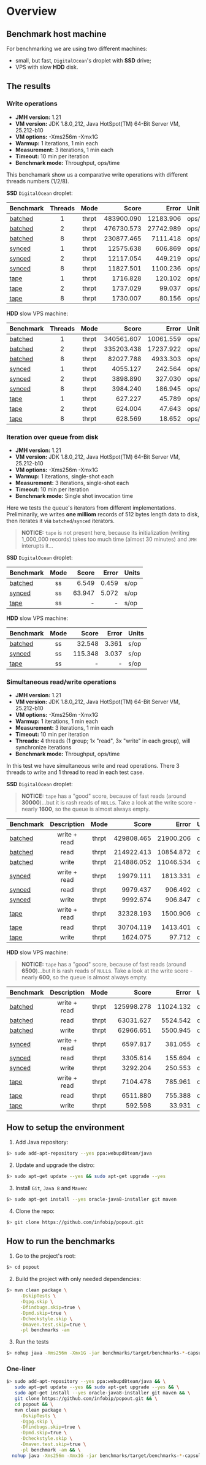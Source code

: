 # Overview

## Benchmark host machine

For benchmarking we are using two different machines:

- small, but fast, `DigitalOcean`'s droplet with **SSD** drive;
- VPS with slow **HDD** disk.

## The results

### Write operations

- **JMH version:** 1.21
- **VM version:** JDK 1.8.0_212, Java HotSpot(TM) 64-Bit Server VM, 25.212-b10
- **VM options:** -Xms256m -Xmx1G
- **Warmup:** 1 iterations, 1 min each
- **Measurement:** 3 iterations, 1 min each
- **Timeout:** 10 min per iteration
- **Benchmark mode:** Throughput, ops/time

This benchamark show us a comparative write operations with different threads numbers (1/2/8).

**SSD** `DigitalOcean` droplet:

| Benchmark                                                                                | Threads | Mode  | Score       |      Error | Units |
|:-----------------------------------------------------------------------------------------|:-------:|:-----:|------------:|-----------:|:------|
| [batched](./src/main/java/org/infobip/lib/popout/benchmarks/BatchedWriteBenchmarks.java) |    1    | thrpt |  483900.090 |  12183.906 | ops/s |
| [batched](./src/main/java/org/infobip/lib/popout/benchmarks/BatchedWriteBenchmarks.java) |    2    | thrpt |  476730.573 |  27742.989 | ops/s |
| [batched](./src/main/java/org/infobip/lib/popout/benchmarks/BatchedWriteBenchmarks.java) |    8    | thrpt |  230877.465 |   7111.418 | ops/s |
| [synced](./src/main/java/org/infobip/lib/popout/benchmarks/SyncedWriteBenchmarks.java)   |    1    | thrpt |   12575.638 |    606.869 | ops/s |
| [synced](./src/main/java/org/infobip/lib/popout/benchmarks/SyncedWriteBenchmarks.java)   |    2    | thrpt |   12117.054 |    449.219 | ops/s |
| [synced](./src/main/java/org/infobip/lib/popout/benchmarks/SyncedWriteBenchmarks.java)   |    8    | thrpt |   11827.501 |   1100.236 | ops/s |
| [tape](./src/main/java/org/infobip/lib/popout/benchmarks/TapeWriteBenchmarks2.java)      |    1    | thrpt |    1716.828 |    120.102 | ops/s |
| [tape](./src/main/java/org/infobip/lib/popout/benchmarks/TapeWriteBenchmarks2.java)      |    2    | thrpt |    1737.029 |     99.037 | ops/s |
| [tape](./src/main/java/org/infobip/lib/popout/benchmarks/TapeWriteBenchmarks2.java)      |    8    | thrpt |    1730.007 |     80.156 | ops/s |

**HDD** slow VPS machine:

| Benchmark                                                                                | Threads | Mode  | Score      | Error     | Units |
|:-----------------------------------------------------------------------------------------|:-------:|:-----:|-----------:|----------:|:------|
| [batched](./src/main/java/org/infobip/lib/popout/benchmarks/BatchedWriteBenchmarks.java) |    1    | thrpt | 340561.607 | 10061.559 | ops/s |
| [batched](./src/main/java/org/infobip/lib/popout/benchmarks/BatchedWriteBenchmarks.java) |    2    | thrpt | 335203.438 | 17237.922 | ops/s |
| [batched](./src/main/java/org/infobip/lib/popout/benchmarks/BatchedWriteBenchmarks.java) |    8    | thrpt |  82027.788 |  4933.303 | ops/s |
| [synced](./src/main/java/org/infobip/lib/popout/benchmarks/SyncedWriteBenchmarks.java)   |    1    | thrpt |   4055.127 |   242.564 | ops/s |
| [synced](./src/main/java/org/infobip/lib/popout/benchmarks/SyncedWriteBenchmarks.java)   |    2    | thrpt |   3898.890 |   327.030 | ops/s |
| [synced](./src/main/java/org/infobip/lib/popout/benchmarks/SyncedWriteBenchmarks.java)   |    8    | thrpt |   3984.240 |   186.945 | ops/s |
| [tape](./src/main/java/org/infobip/lib/popout/benchmarks/TapeWriteBenchmarks2.java)      |    1    | thrpt |    627.227 |    45.789 | ops/s |
| [tape](./src/main/java/org/infobip/lib/popout/benchmarks/TapeWriteBenchmarks2.java)      |    2    | thrpt |    624.004 |    47.643 | ops/s |
| [tape](./src/main/java/org/infobip/lib/popout/benchmarks/TapeWriteBenchmarks2.java)      |    8    | thrpt |    628.569 |    18.652 | ops/s |

### Iteration over queue from disk

- **JMH version:** 1.21
- **VM version:** JDK 1.8.0_212, Java HotSpot(TM) 64-Bit Server VM, 25.212-b10
- **VM options:** -Xms256m -Xmx1G
- **Warmup:** 1 iterations, single-shot each
- **Measurement:** 3 iterations, single-shot each
- **Timeout:** 10 min per iteration
- **Benchmark mode:** Single shot invocation time

Here we tests the queue's iterators from different implementations. Preliminarily, we writes **one milliom** records of 512 bytes length data to disk, then iterates it via `batched`/`synced` iterators.

> **NOTICE:** `tape` is not present here, because its initialization (writing 1_000_000 records) takes too much time (almost 30 minutes) and `JMH` interupts it...

**SSD** `DigitalOcean` droplet:

| Benchmark                                                                                   | Mode | Score  | Error | Units |
|:--------------------------------------------------------------------------------------------|:----:|-------:|------:|:------|
| [batched](./src/main/java/org/infobip/lib/popout/benchmarks/BatchedIteratorBenchmarks.java) |  ss  |  6.549 | 0.459 |  s/op |
| [synced](./src/main/java/org/infobip/lib/popout/benchmarks/SyncedIteratorBenchmarks.java)   |  ss  | 63.947 | 5.072 |  s/op |
| [tape](./src/main/java/org/infobip/lib/popout/benchmarks/TapeIteratorBenchmarks.java)       |  ss  |    -    |    -   |  s/op |

**HDD** slow VPS machine:

| Benchmark                                                                                   | Mode | Score   | Error  | Units |
|:--------------------------------------------------------------------------------------------|:----:|--------:|-------:|:------|
| [batched](./src/main/java/org/infobip/lib/popout/benchmarks/BatchedIteratorBenchmarks.java) |  ss  |  32.548 |  3.361 |  s/op |
| [synced](./src/main/java/org/infobip/lib/popout/benchmarks/SyncedIteratorBenchmarks.java)   |  ss  | 115.348 |  3.037 |  s/op |
| [tape](./src/main/java/org/infobip/lib/popout/benchmarks/TapeIteratorBenchmarks.java)       |  ss  |    -    |    -   |  s/op |

### Simultaneous read/write operations

- **JMH version:** 1.21
- **VM version:** JDK 1.8.0_212, Java HotSpot(TM) 64-Bit Server VM, 25.212-b10
- **VM options:** -Xms256m -Xmx1G
- **Warmup:** 1 iterations, 1 min each
- **Measurement:** 3 iterations, 1 min each
- **Timeout:** 10 min per iteration
- **Threads:** 4 threads (1 group; 1x "read", 3x "write" in each group), will synchronize iterations
- **Benchmark mode:** Throughput, ops/time

In this test we have simultaneous write and read operations. There 3 threads to write and 1 thread to read in each test case.

**SSD** `DigitalOcean` droplet:

> **NOTICE:** `tape` has a "good" score, because of fast reads (around **30000**)...but it is rash reads of `NULL`s. Take a look at the write score - nearly **1600**, so the queue is almost always empty.

| Benchmark                                                                                    | Description  | Mode  | Score       | Error     | Units |
|:---------------------------------------------------------------------------------------------|:------------:|:-----:|------------:|----------:|:------|
| [batched](./src/main/java/org/infobip/lib/popout/benchmarks/BatchedReadWriteBenchmarks.java) | write + read | thrpt |  429808.465 | 21900.206 | ops/s |
| [batched](./src/main/java/org/infobip/lib/popout/benchmarks/BatchedReadWriteBenchmarks.java) |     read     | thrpt |  214922.413 | 10854.872 | ops/s |
| [batched](./src/main/java/org/infobip/lib/popout/benchmarks/BatchedReadWriteBenchmarks.java) |     write    | thrpt |  214886.052 | 11046.534 | ops/s |
| [synced](./src/main/java/org/infobip/lib/popout/benchmarks/SyncedReadWriteBenchmarks.java)   | write + read | thrpt |   19979.111 |  1813.331 | ops/s |
| [synced](./src/main/java/org/infobip/lib/popout/benchmarks/SyncedReadWriteBenchmarks.java)   |     read     | thrpt |    9979.437 |   906.492 | ops/s |
| [synced](./src/main/java/org/infobip/lib/popout/benchmarks/SyncedReadWriteBenchmarks.java)   |     write    | thrpt |    9992.674 |   906.847 | ops/s |
| [tape](./src/main/java/org/infobip/lib/popout/benchmarks/TapeReadWriteBenchmarks.java)       | write + read | thrpt |   32328.193 |  1500.906 | ops/s |
| [tape](./src/main/java/org/infobip/lib/popout/benchmarks/TapeReadWriteBenchmarks.java)       |     read     | thrpt |   30704.119 |  1413.401 | ops/s |
| [tape](./src/main/java/org/infobip/lib/popout/benchmarks/TapeReadWriteBenchmarks.java)       |     write    | thrpt |    1624.075 |    97.712 | ops/s |

**HDD** slow VPS machine:

> **NOTICE:** `tape` has a "good" score, because of fast reads (around **6500**)...but it is rash reads of `NULL`s. Take a look at the write score - nearly **600**, so the queue is almost always empty.

| Benchmark                                                                                    | Description  | Mode  | Score       | Error     | Units |
|:---------------------------------------------------------------------------------------------|:------------:|:-----:|------------:|----------:|:------|
| [batched](./src/main/java/org/infobip/lib/popout/benchmarks/BatchedReadWriteBenchmarks.java) | write + read | thrpt |  125998.278 | 11024.132 | ops/s |
| [batched](./src/main/java/org/infobip/lib/popout/benchmarks/BatchedReadWriteBenchmarks.java) |     read     | thrpt |   63031.627 |  5524.542 | ops/s |
| [batched](./src/main/java/org/infobip/lib/popout/benchmarks/BatchedReadWriteBenchmarks.java) |     write    | thrpt |   62966.651 |  5500.945 | ops/s |
| [synced](./src/main/java/org/infobip/lib/popout/benchmarks/SyncedReadWriteBenchmarks.java)   | write + read | thrpt |    6597.817 |   381.055 | ops/s |
| [synced](./src/main/java/org/infobip/lib/popout/benchmarks/SyncedReadWriteBenchmarks.java)   |     read     | thrpt |    3305.614 |   155.694 | ops/s |
| [synced](./src/main/java/org/infobip/lib/popout/benchmarks/SyncedReadWriteBenchmarks.java)   |     write    | thrpt |    3292.204 |   250.553 | ops/s |
| [tape](./src/main/java/org/infobip/lib/popout/benchmarks/TapeReadWriteBenchmarks.java)       | write + read | thrpt |    7104.478 |   785.961 | ops/s |
| [tape](./src/main/java/org/infobip/lib/popout/benchmarks/TapeReadWriteBenchmarks.java)       |     read     | thrpt |    6511.880 |   755.388 | ops/s |
| [tape](./src/main/java/org/infobip/lib/popout/benchmarks/TapeReadWriteBenchmarks.java)       |     write    | thrpt |     592.598 |    33.931 | ops/s |

## How to setup the environment

1. Add Java repository:

```bash
$> sudo add-apt-repository --yes ppa:webupd8team/java
```

2. Update and upgrade the distro:

```bash
$> sudo apt-get update --yes && sudo apt-get upgrade --yes
```

3. Install `Git`, `Java 8` and `Maven`:

```bash
$> sudo apt-get install --yes oracle-java8-installer git maven
```

4. Clone the repo:

```bash
$> git clone https://github.com/infobip/popout.git
```

## How to run the benchmarks

1. Go to the project's root:

```bash
$> cd popout
```

2. Build the project with only needed dependencies:

```bash
$> mvn clean package \
     -DskipTests \
     -Dgpg.skip \
     -Dfindbugs.skip=true \
     -Dpmd.skip=true \
     -Dcheckstyle.skip \
     -Dmaven.test.skip=true \
     -pl benchmarks -am
```

3. Run the tests

```bash
$> nohup java -Xms256m -Xmx1G -jar benchmarks/target/benchmarks-*-capsule.jar > job.logs 2>&1 &
```

### One-liner

```bash
$> sudo add-apt-repository --yes ppa:webupd8team/java && \
   sudo apt-get update --yes && sudo apt-get upgrade --yes && \
   sudo apt-get install --yes oracle-java8-installer git maven && \
   git clone https://github.com/infobip/popout.git && \
   cd popout && \
   mvn clean package \
     -DskipTests \
     -Dgpg.skip \
     -Dfindbugs.skip=true \
     -Dpmd.skip=true \
     -Dcheckstyle.skip \
     -Dmaven.test.skip=true \
     -pl benchmark -am && \
  nohup java -Xms256m -Xmx1G -jar benchmarks/target/benchmarks-*-capsule.jar > job.logs 2>&1 &
```
